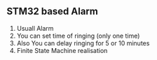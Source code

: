 STM32 based Alarm
---
1) Usuall Alarm
2) You can set time of ringing (only one time)
3) Also You can delay ringing for 5 or 10 minutes
4) Finite State Machine realisation


